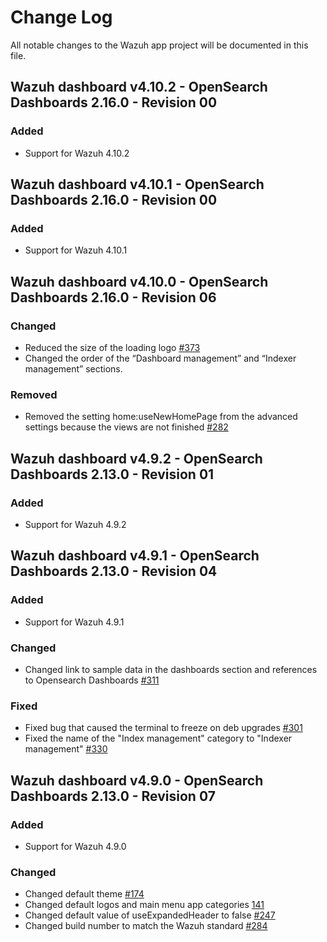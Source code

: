 # Change Log

All notable changes to the Wazuh app project will be documented in this file.

## Wazuh dashboard v4.10.2 - OpenSearch Dashboards 2.16.0 - Revision 00

### Added

- Support for Wazuh 4.10.2

## Wazuh dashboard v4.10.1 - OpenSearch Dashboards 2.16.0 - Revision 00

### Added

- Support for Wazuh 4.10.1

## Wazuh dashboard v4.10.0 - OpenSearch Dashboards 2.16.0 - Revision 06

### Changed

- Reduced the size of the loading logo [#373](https://github.com/wazuh/wazuh-dashboard/pull/373)
- Changed the order of the “Dashboard management” and “Indexer management” sections.

### Removed

- Removed the setting home:useNewHomePage from the advanced settings because the views are not finished [#282](https://github.com/wazuh/wazuh-dashboard/pull/282)

## Wazuh dashboard v4.9.2 - OpenSearch Dashboards 2.13.0 - Revision 01

### Added

- Support for Wazuh 4.9.2

## Wazuh dashboard v4.9.1 - OpenSearch Dashboards 2.13.0 - Revision 04

### Added

- Support for Wazuh 4.9.1

### Changed

- Changed link to sample data in the dashboards section and references to Opensearch Dashboards [#311](https://github.com/wazuh/wazuh-dashboard/pull/311)

### Fixed

- Fixed bug that caused the terminal to freeze on deb upgrades [#301](https://github.com/wazuh/wazuh-dashboard/pull/301)
- Fixed the name of the "Index management" category to "Indexer management" [#330](https://github.com/wazuh/wazuh-dashboard/pull/330)

## Wazuh dashboard v4.9.0 - OpenSearch Dashboards 2.13.0 - Revision 07

### Added

- Support for Wazuh 4.9.0

### Changed

- Changed default theme [#174](https://github.com/wazuh/wazuh-dashboard/pull/174)
- Changed default logos and main menu app categories [141](https://github.com/wazuh/wazuh-dashboard/pull/141)
- Changed default value of useExpandedHeader to false [#247](https://github.com/wazuh/wazuh-dashboard/pull/247)
- Changed build number to match the Wazuh standard [#284](https://github.com/wazuh/wazuh-dashboard/pull/284)

